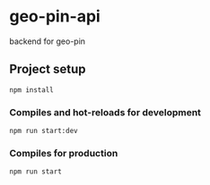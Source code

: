 # geo-pin-api

backend for geo-pin

## Project setup

```
npm install
```

### Compiles and hot-reloads for development

```
npm run start:dev
```

### Compiles for production

```
npm run start
```
